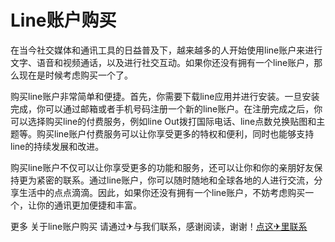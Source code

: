 # Line账户购买

在当今社交媒体和通讯工具的日益普及下，越来越多的人开始使用line账户来进行文字、语音和视频通话，以及进行社交互动。如果你还没有拥有一个line账户，那么现在是时候考虑购买一个了。

购买line账户非常简单和便捷。首先，你需要下载line应用并进行安装。一旦安装完成，你可以通过邮箱或者手机号码注册一个新的line账户。在注册完成之后，你可以选择购买line的付费服务，例如line Out拨打国际电话、line点数兑换贴图和主题等。购买line账户付费服务可以让你享受更多的特权和便利，同时也能够支持line的持续发展和改进。

购买line账户不仅可以让你享受更多的功能和服务，还可以让你和你的亲朋好友保持更为紧密的联系。通过line账户，你可以随时随地和全球各地的人进行交流，分享生活中的点点滴滴。因此，如果你还没有拥有一个line账户，不妨考虑购买一个，让你的通讯更加便捷和丰富。

更多 关于line账户购买 请通过✈与我们联系，感谢阅读，谢谢！[点这✈里联系](https://lm.k02.cc)